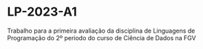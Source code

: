 # LP-2023-A1
Trabalho para a primeira avaliação da disciplina de Linguagens de Programação do 2º periodo do curso de Ciência de Dados na FGV
